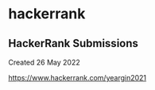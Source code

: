 # hackerrank
## HackerRank Submissions

Created 26 May 2022

https://www.hackerrank.com/yeargin2021
